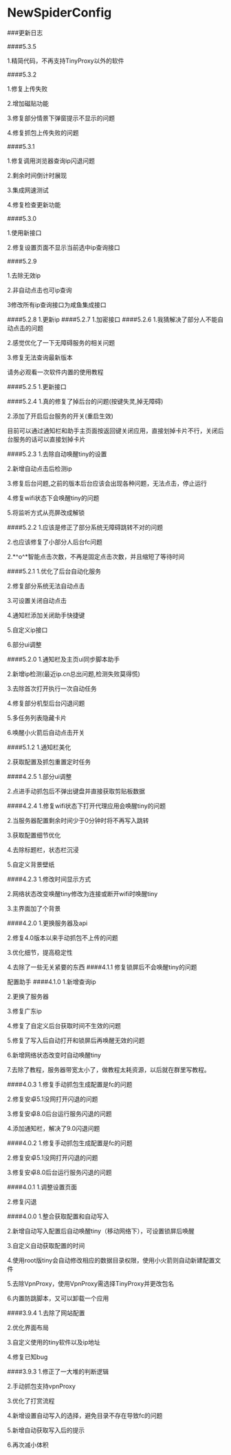 # NewSpiderConfig
###更新日志

####5.3.5

1.精简代码，不再支持TinyProxy以外的软件

####5.3.2

1.修复上传失败

2.增加磁贴功能

3.修复部分情景下弹窗提示不显示的问题

4.修复抓包上传失败的问题

####5.3.1

1.修复调用浏览器查询ip闪退问题

2.剩余时间倒计时展现

3.集成网速测试

4.修复检查更新功能

####5.3.0

1.使用新接口

2.修复设置页面不显示当前选中ip查询接口

####5.2.9

1.去除无效ip

2.非自动点击也可ip查询

3修改所有ip查询接口为咸鱼集成接口

####5.2.8
1.更新ip
####5.2.7
1.加密接口
####5.2.6
1.我猜解决了部分人不能自动点击的问题

2.感觉优化了一下无障碍服务的相关问题

3.修复无法查询最新版本

请务必观看一次软件内置的使用教程

####5.2.5
1.更新接口

####5.2.4
1.真的修复了掉后台的问题(按键失灵,掉无障碍)

2.添加了开启后台服务的开关(重启生效)

目前可以通过通知栏和助手主页面按返回键关闭应用，直接划掉卡片不行，关闭后台服务的话可以直接划掉卡片

####5.2.3
1.去除自动唤醒tiny的设置

2.新增自动点击后检测ip

3.修复后台问题,之前的版本后台应该会出现各种问题，无法点击，停止运行

4.修复wifi状态下会唤醒tiny的问题

5.将监听方式从亮屏改成解锁


####5.2.2
1.应该是修正了部分系统无障碍跳转不对的问题

2.也应该修复了小部分人后台fc问题

2.*^o^*智能点击次数，不再是固定点击次数，并且缩短了等待时间

####5.2.1
1.优化了后台自动化服务

2.修复部分系统无法自动点击

3.可设置关闭自动点击

4.通知栏添加关闭助手快捷键

5.自定义ip接口

6.部分ui调整

####5.2.0
1.通知栏及主页ui同步脚本助手

2.新增ip检测(最近ip.cn总出问题,检测失败莫得慌)

3.去除首次打开执行一次自动任务

4.修复部分机型后台闪退问题

5.多任务列表隐藏卡片

6.唤醒小火箭后自动点击开关

####5.1.2
1.通知栏美化

2.获取配置及抓包重置定时任务

####4.2.5
1.部分ui调整

2.点进手动抓包后不弹出键盘并直接获取剪贴板数据

####4.2.4
1.修复wifi状态下打开代理应用会唤醒tiny的问题

2.当服务器配置剩余时间少于0分钟时将不再写入跳转

3.获取配置细节优化

4.去除标题栏，状态栏沉浸

5.自定义背景壁纸

####4.2.3 
1.修改时间显示方式

2.网络状态改变唤醒tiny修改为连接或断开wifi时唤醒tiny

3.主界面加了个背景

####4.2.0
1.更换服务器及api

2.修复4.0版本以来手动抓包不上传的问题

3.优化细节，提高稳定性

4.去除了一些无关紧要的东西
####4.1.1
修复锁屏后不会唤醒tiny的问题

配置助手
####4.1.0
1.新增查询ip

2.更换了服务器

3.修复广东ip

4.修复了自定义后台获取时间不生效的问题

5.修复了写入后自动打开和锁屏后再唤醒无效的问题

6.新增网络状态改变时自动唤醒tiny

7.去除了教程，服务器带宽太小了，做教程太耗资源，以后就在群里写教程。

####4.0.3
1.修复手动抓包生成配置是fc的问题

2.修复安卓5.1没网打开闪退的问题

3.修复安卓8.0后台运行服务闪退的问题

4.添加通知栏，解决了9.0闪退问题

####4.0.2
1.修复手动抓包生成配置是fc的问题

2.修复安卓5.1没网打开闪退的问题

3.修复安卓8.0后台运行服务闪退的问题

####4.0.1
1.调整设置页面

2.修复闪退

####4.0.0
1.整合获取配置和自动写入

2.新增自动写入配置后自动唤醒tiny（移动网络下），可设置锁屏后唤醒

3.自定义自动获取配置的时间

4.使用root版tiny会自动修改相应的数据目录权限，使用小火箭则自动新建配置文件

5.去除VpnProxy，使用VpnProxy需选择TinyProxy并更改包名

6.内置防跳脚本，又可以卸载一个应用

####3.9.4
1.去除了网站配置

2.优化界面布局

3.自定义使用的tiny软件以及ip地址

4.修复已知bug

####3.9.3
1.修正了一大堆的判断逻辑

2.手动抓包支持vpnProxy

3.优化了打赏流程

4.新增设置自动写入的选择，避免目录不存在导致fc的问题

5.新增自动获取写入后的提示

6.再次减小体积
